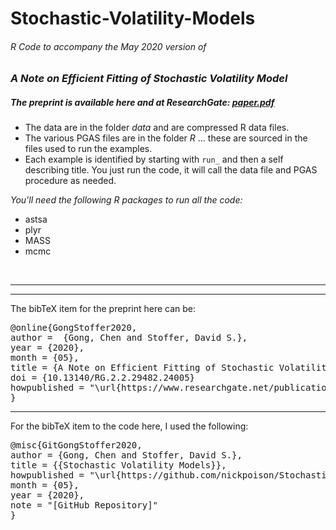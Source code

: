 # Stochastic-Volatility-Models



###### R Code to accompany the May 2020 version of

###  _A Note on Efficient Fitting of Stochastic Volatility Model_

##### The preprint is available here and at ResearchGate: [paper.pdf](https://www.researchgate.net/publication/341753430_A_Note_on_Efficient_Fitting_of_Stochastic_Volatility_Models)  


* The data are in the folder *data* and are compressed R data files.
* The various PGAS files are in the folder *R* ... these are sourced in the files used to run the examples.
* Each example is identified by starting with `run_` and then a self describing title.  You just run the code, it will call the data file and PGAS procedure as needed.



 _You'll need the following R packages to run all the code:_

* astsa
* plyr
* MASS 
* mcmc  

<br/> 



----
----
The bibTeX item for the preprint here can be:
<pre>
@online{GongStoffer2020,
author =  {Gong, Chen and Stoffer, David S.},
year = {2020},
month = {05},
title = {A Note on Efficient Fitting of Stochastic Volatility Models},
doi = {10.13140/RG.2.2.29482.24005}
howpublished = "\url{https://www.researchgate.net/publication/341753430_A_Note_on_Efficient_Fitting_of_Stochastic_Volatility_Models}",
}
</pre>




---

For the bibTeX item to the code here, I used the following:
<pre>
@misc{GitGongStoffer2020,
author = {Gong, Chen and Stoffer, David S.},
title = {{Stochastic Volatility Models}},
howpublished = "\url{https://github.com/nickpoison/Stochastic-Volatility-Models/}",
month = {05},
year = {2020}, 
note = "[GitHub Repository]"
}  
</pre>
